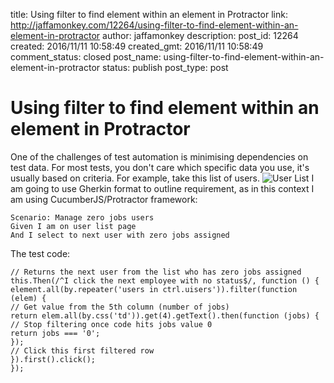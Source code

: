 title: Using filter to find element within an element in Protractor
link: http://jaffamonkey.com/12264/using-filter-to-find-element-within-an-element-in-protractor
author: jaffamonkey
description: 
post_id: 12264
created: 2016/11/11 10:58:49
created_gmt: 2016/11/11 10:58:49
comment_status: closed
post_name: using-filter-to-find-element-within-an-element-in-protractor
status: publish
post_type: post

# Using filter to find element within an element in Protractor

One of the challenges of test automation is minimising dependencies on test data. For most tests, you don't care which specific data you use, it's usually based on criteria. For example, take this list of users.  ![User List](/wp-content/uploads/2016/11/users-list.png) I am going to use Gherkin format to outline requirement, as in this context I am using CucumberJS/Protractor framework: 
    
    
    Scenario: Manage zero jobs users
    Given I am on user list page
    And I select to next user with zero jobs assigned

The test code: 
    
    
    // Returns the next user from the list who has zero jobs assigned
    this.Then(/^I click the next employee with no status$/, function () {
    element.all(by.repeater('users in ctrl.uisers')).filter(function (elem) {
    // Get value from the 5th column (number of jobs)
    return elem.all(by.css('td')).get(4).getText().then(function (jobs) {
    // Stop filtering once code hits jobs value 0
    return jobs === '0';
    });
    // Click this first filtered row
    }).first().click();
    });